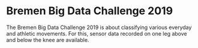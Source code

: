 # Bremen Big Data Challenge 2019
The Bremen Big Data Challenge 2019 is about classifying various everyday and athletic movements. For this, sensor data recorded on one leg above and below the knee are available. 
